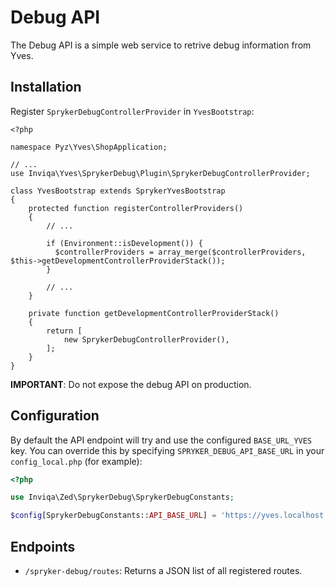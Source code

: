 Debug API
=========

The Debug API is a simple web service to retrive debug information from Yves.

Installation
------------

Register `SprykerDebugControllerProvider` in `YvesBootstrap`:

```
<?php

namespace Pyz\Yves\ShopApplication;

// ...
use Inviqa\Yves\SprykerDebug\Plugin\SprykerDebugControllerProvider;

class YvesBootstrap extends SprykerYvesBootstrap
{
    protected function registerControllerProviders()
    {
        // ...

        if (Environment::isDevelopment()) {
          $controllerProviders = array_merge($controllerProviders, $this->getDevelopmentControllerProviderStack());
        }

        // ...
    }

    private function getDevelopmentControllerProviderStack()
    {
        return [
            new SprykerDebugControllerProvider(),
        ];
    }
}
```

**IMPORTANT**: Do not expose the debug API on production.

Configuration
-------------

By default the API endpoint will try and use the configured `BASE_URL_YVES`
key. You can override this by specifying `SPRYKER_DEBUG_API_BASE_URL` in your
`config_local.php` (for example):

```php
<?php

use Inviqa\Zed\SprykerDebug\SprykerDebugConstants;

$config[SprykerDebugConstants::API_BASE_URL] = 'https://yves.localhost';
```

Endpoints
---------

- `/spryker-debug/routes`: Returns a JSON list of all registered routes.
